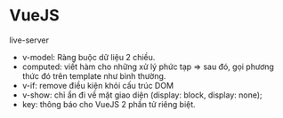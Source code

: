 # VueJS
live-server

+ v-model: Ràng buộc dữ liệu 2 chiều.
+ computed: viết hàm cho những xử lý phức tạp => sau đó, gọi phương thức đó trên template như bình thường.
+ v-if: remove điều kiện khỏi cấu trúc DOM
+ v-show: chỉ ẩn đi về mặt giao diện (display: block, display: none);
+ key: thông báo cho VueJS 2 phần tử riêng biệt.
